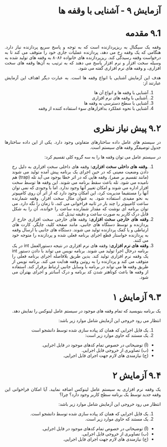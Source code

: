 <div dir="rtl" align='justify'>
  
# آزمایش ۹ - آشنایی با وقفه ها 
# ۹.1 مقدمه
وقفه یک سیگنال به ریزپردازنده است که به توجه و پاسخ سریع پردازنده نیاز دارد. هنگامی که یک وقفه رخ می دهد، پردازنده عملیات جاری خود را متوقف می کند تا به درخواست وقفه رسیدگی کند. 
ریزپردازنده های خانواده ٨٠٨۶ به وقفه های تولید شده به وسیله سخت افزار و نرم افزار پاسخ می دهند که به ترتیب به آن‌ها وقفه های سخت افزاری، و وقفه های نرم افزاری گفته می شود. 

هدف این آزمایش آشنایی با انواع وقفه ها است. به عبارت دیگر اهداف این آزمایش عبارتند از:
1. آشنایی با وقفه ها و انواع آن ها 
2. .آشنایی با وقفه های نرم افزاری 
3. آشنایی با سطح دسترسی به وقفه ها 
4. آشنایی با نحوه عملکرد بدافزارهای سوء استفاده کننده از وقفه

# ۹.۲ پیش نیاز نظری 
در سیستم های عامل داده ساختارهای متفاوتی وجود دارد. یکی از این داده ساختارها جدول توصیفگر وقفه های سیستم است. 

در سیستم عامل می توان وقفه ها را به سه گروه کلی تقسیم کرد: 
1. .**وقفه های داخلی سخت افزاری:** وقفه های داخلی سخت افزاری به دلیل رخ دادن وضعیت معینی که در حین اجرای یک برنامه پیش آمده تولید می شوند (مانند تقسیم بر صفر). وقفه هایی که در اثر خطا بوجود می آید تله (trap) هم نامیده می شود. تله باعث سقط برنامه می شوند. این وقفه ها توسط سخت افزار اداره می شوند و امکان تغییر آنها وجود ندارد. اما با وجودی که نمی توان آنها را مستقیما مدیریت کرد، این امکان وجود دارد که از اثر آن روی کامپیوتر به نحو مفیدی استفاده شود. به عنوان مثال سخت افزار، وقفه شمارنده ساعت کامپیوتر را چند بار در ثانیه فراخوانی می کند، تا زمان را نگه دارد. می توان برنامه ای نوشت که مقدار شمارنده ساعت را خوانده، آن را به شکل قابل درک کاربر به صورت ساعت و دقیقه تبدیل کند. 
2. **وقفه های خارجی سخت افزاری:** وقفه های خارجی سخت افزاری خارج از پردازنده و توسط دستگاه های جانبی، مانند صفحه کلید، چاپگر، کارت های ارتباطی و یا کمک پردازنده تولید می شوند. دستگاه های جانبی با ارسال وقفه به پردازنده خواستار قطع اجرای برنامه فعلی شده و پردازنده را متوجه خود می کنند.
3. **وقفه های نرم افزاری:** وقفه های نرم افزاری در نتیجه دستورالعمل int در یک برنامه درحال اجرا تولید می شوند. برنامه نویس می تواند با دادن دستور int یک وقفه نرم افزاری تولید کند. بدین طریق بلافاصله اجرای برنامه فعلی را متوقف می کند و پردازنده را به روتین وقفه هدایت می کند. برنامه نویس از طریق وقفه ها می تواند در برنامه با وسایل جانبی ارتباط برقرار کند. استفاده از وقفه ها باعث کوتاهتر شدن کد برنامه و درک آسانتر و اجرای بهترآن می شود. 

# ۹.۳ آزمایش ۱ 
یک برنامه بنویسید که تمام وقفه های موجود در سیستم عامل لینوکس را نمایش دهد. 

انتظار می رود خروجی این آزمایش شامل موارد زیر باشد:

1. یک فایل اجرایی که همان کد پیاده سازی شده توسط دانشجو است
2. یک مستند که حاوی موارد زیر است: 
- (آ) توضیحاتی در خصوص تمام کدهای موجود در فایل اجرایی. 
- (ب) تصاویری از خروجی فایل اجرایی. 
- (ج) نیازمندی های لازم جهت اجرای فایل اجرایی.

# ۹.۴ آزمایش ۲ 
یک وقفه نرم افزاری به سیستم عامل لینوکس اضافه نمایید. آیا امکان فراخوانی این وقفه جدید توسط یک برنامه سطح کاربر وجود دارد؟ چرا؟ 

انتظار می رود خروجی این آزمایش شامل موارد زیر باشد: 

1. یک فایل اجرایی که همان کد پیاده سازی شده توسط دانشجو است. 
2. یک مستند که حاوی موارد زیر است. 
- (آ) توضیحاتی در خصوص تمام کدهای موجود در فایل اجرایی. 
- (ب) تصاویری از خروجی فایل اجرایی. 
- (ج) نیازمندی های لازم جهت اجرای فایل اجرایی. 
  
</div>




